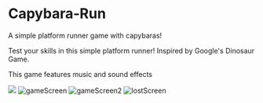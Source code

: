 # Capybara-Run
A simple platform runner game with capybaras!

Test your skills in this simple platform runner! 
Inspired by Google's Dinosaur Game. 

This game features music and sound effects

![](https://github.com/walson6/Capybara-Run/assets/CapyRun.gif)
![gameScreen](https://github.com/walson6/Capybara-Run/assets/107653516/ed13d2a3-a3e8-43f8-acd4-baae5ef003bf)
![gameScreen2](https://github.com/walson6/Capybara-Run/assets/107653516/5900995c-817c-4ec0-8d4b-080f42ba6ed7)
![lostScreen](https://github.com/walson6/Capybara-Run/assets/107653516/3d2f71cb-c815-47f2-bd9e-4e809f6db26e)
